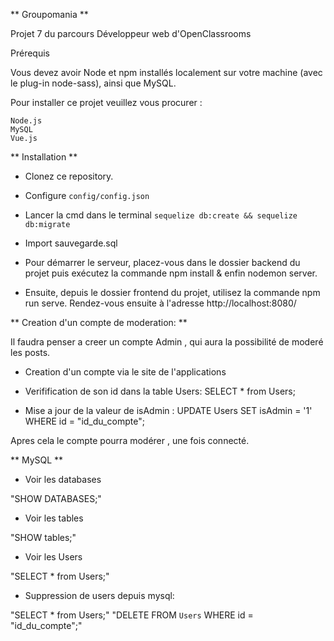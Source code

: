 ** Groupomania **

Projet 7 du parcours Développeur web d'OpenClassrooms

Prérequis

Vous devez avoir Node et npm installés localement sur votre machine (avec le plug-in node-sass), ainsi que MySQL.

Pour installer ce projet veuillez vous procurer :

```
Node.js
MySQL
Vue.js
```

** Installation **

-   Clonez ce repository.

-   Configure `config/config.json`

-   Lancer la cmd dans le terminal `sequelize db:create && sequelize db:migrate`

-   Import sauvegarde.sql

-   Pour démarrer le serveur, placez-vous dans le dossier backend du projet puis exécutez la commande npm install & enfin nodemon server.

-   Ensuite, depuis le dossier frontend du projet, utilisez la commande npm run serve. Rendez-vous ensuite à l'adresse http://localhost:8080/

** Creation d'un compte de moderation: **

Il faudra penser a creer un compte Admin , qui aura la possibilité de moderé les posts.

-   Creation d'un compte via le site de l'applications

-   Verifification de son id dans la table Users: SELECT \* from Users;

-   Mise a jour de la valeur de isAdmin : UPDATE Users SET isAdmin = '1' WHERE id = "id_du_compte";

Apres cela le compte pourra modérer , une fois connecté.

** MySQL **

-   Voir les databases

"SHOW DATABASES;"

-   Voir les tables

"SHOW tables;"

-   Voir les Users

"SELECT \* from Users;"

-   Suppression de users depuis mysql:

"SELECT \* from Users;"
"DELETE FROM `Users` WHERE id = "id_du_compte";"
